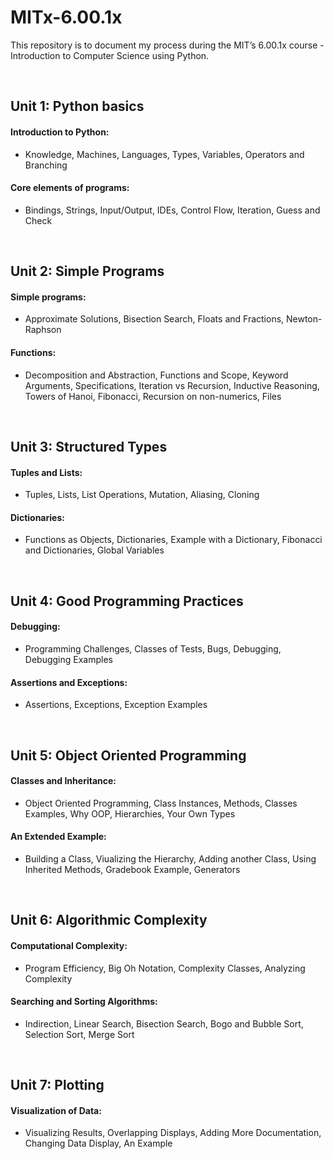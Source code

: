 # MITx-6.00.1x
This repository is to document my process during the MIT’s 6.00.1x course - Introduction to Computer Science using Python.

<br>

## Unit 1: Python basics
#### Introduction to Python:  
- Knowledge, Machines, Languages, Types, Variables, Operators and Branching  
#### Core elements of programs:
- Bindings, Strings, Input/Output, IDEs, Control Flow, Iteration, Guess and Check  

<br>

## Unit 2: Simple Programs
#### Simple programs:
- Approximate Solutions, Bisection Search, Floats and Fractions, Newton-Raphson  
#### Functions:
- Decomposition and Abstraction, Functions and Scope, Keyword Arguments, Specifications, Iteration vs Recursion, Inductive Reasoning, Towers of Hanoi, Fibonacci, Recursion on non-numerics, Files 

<br>

## Unit 3: Structured Types
#### Tuples and Lists:
- Tuples, Lists, List Operations, Mutation, Aliasing, Cloning 
#### Dictionaries:
- Functions as Objects, Dictionaries, Example with a Dictionary, Fibonacci and Dictionaries, Global Variables

<br>

## Unit 4: Good Programming Practices
#### Debugging:
- Programming Challenges, Classes of Tests, Bugs, Debugging, Debugging Examples 
#### Assertions and Exceptions:
- Assertions, Exceptions, Exception Examples

<br>

## Unit 5: Object Oriented Programming
#### Classes and Inheritance:
- Object Oriented Programming, Class Instances, Methods, Classes Examples, Why OOP, Hierarchies, Your Own Types
#### An Extended Example:
- Building a Class, Viualizing the Hierarchy, Adding another Class, Using Inherited Methods, Gradebook Example, Generators

<br>

## Unit 6: Algorithmic Complexity
#### Computational Complexity:  
- Program Efficiency, Big Oh Notation, Complexity Classes, Analyzing Complexity  
#### Searching and Sorting Algorithms:  
- Indirection, Linear Search, Bisection Search, Bogo and Bubble Sort, Selection Sort, Merge Sort

<br>

## Unit 7: Plotting
#### Visualization of Data:
- Visualizing Results, Overlapping Displays, Adding More Documentation, Changing Data Display, An Example
